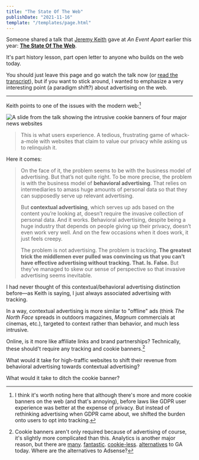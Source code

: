 ```yaml
---
title: "The State Of The Web"
publishDate: "2021-11-16"
template: "/templates/page.html"
---
```


Someone shared a talk that [Jeremy Keith](https://adactio.com/ "Link to Jeremy Keith's personal website Adactio") gave at _An Event Apart_ earlier this year: [**The State Of The Web**](https://vimeo.com/641568337 "Link to the video on Vimeo").

It's part history lesson, part open letter to anyone who builds on the web today.

You should just leave this page and go watch the talk now (or [read the transcript](https://adactio.com/articles/18580)), but if you want to stick around, I wanted to emphasize a very interesting point (a paradigm shift?) about advertising on the web.

---

Keith points to one of the issues with the modern web:[^1]

![A slide from the talk showing the intrusive cookie banners of four major news websites](/images/the-state-of-the-web.png)

> This is what users experience. A tedious, frustrating game of whack-a-mole with websites that claim to value our privacy while asking us to relinquish it.

Here it comes:

> On the face of it, the problem seems to be with the business model of advertising. But that’s not quite right. To be more precise, the problem is with the business model of **behavioral advertising**. That relies on intermediaries to amass huge amounts of personal data so that they can supposedly serve up relevant advertising.
>
> But **contextual advertising**, which serves up ads based on the content you’re looking at, doesn’t require the invasive collection of personal data. And it works. Behavioral advertising, despite being a huge industry that depends on people giving up their privacy, doesn’t even work very well. And on the few occasions when it does work, it just feels creepy.
>
> The problem is not advertising. The problem is tracking. **The greatest trick the middlemen ever pulled was convincing us that you can’t have effective advertising without tracking. That. Is. False.** But they’ve managed to skew our sense of perspective so that invasive advertising seems inevitable.

I had never thought of this contextual/behavioral advertising distinction before—as Keith is saying, I just always associated advertising with tracking.

In a way, contextual advertising is more similar to "offline" ads (think _The North Face_ spreads in outdoors magazines, _Magnum_ commercials at cinemas, etc.), targeted to context rather than behavior, and much less intrusive.

Online, is it more like affiliate links and brand partnerships? Technically, these should't require any tracking and cookie banners.[^2]

What would it take for high-traffic websites to shift their revenue from behavioral advertising towards contextual advertising?

What would it take to ditch the cookie banner?

[^1]: I think it's worth noting here that although there's more and more cookie banners on the web (and that's annoying), before laws like GDPR user experience was better at the expense of privacy. But instead of rethinking advertising when GDPR came about, we shifted the burden onto users to opt into tracking.
[^2]: Cookie banners aren't only required because of advertising of course, it's slightly more complicated than this. Analytics is another major reason, but there are [many](https://simpleanalytics.com/ "Simple Analytics"). [fantastic](https://plausible.io/ "Plausible"). [cookie-less](https://usefathom.com/ "Fathom"). [alternatives](https://matomo.org/cookie-consent-banners/ "Matomo") to GA today. Where are the alternatives to Adsense?
